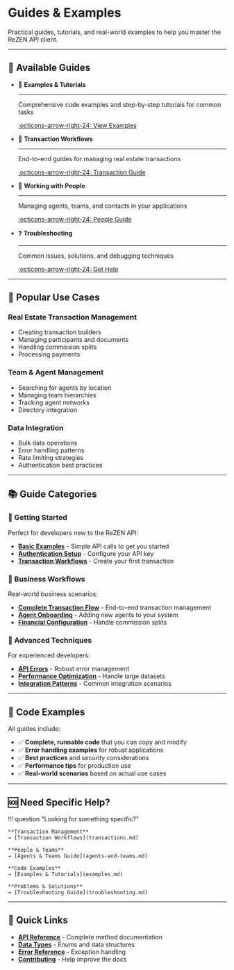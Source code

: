 # Guides & Examples

Practical guides, tutorials, and real-world examples to help you master the ReZEN API client.

---

## 🎯 Available Guides

<div class="grid cards" markdown>

-   📝 **Examples & Tutorials**

    ---

    Comprehensive code examples and step-by-step tutorials for common tasks

    [:octicons-arrow-right-24: View Examples](examples.md)

-   🤝 **Transaction Workflows**

    ---

    End-to-end guides for managing real estate transactions

    [:octicons-arrow-right-24: Transaction Guide](transactions.md)

-   👥 **Working with People**

    ---

    Managing agents, teams, and contacts in your applications

    [:octicons-arrow-right-24: People Guide](agents-and-teams.md)

-   ❓ **Troubleshooting**

    ---

    Common issues, solutions, and debugging techniques

    [:octicons-arrow-right-24: Get Help](troubleshooting.md)

</div>

---

## 🚀 Popular Use Cases

### **Real Estate Transaction Management**
- Creating transaction builders
- Managing participants and documents
- Handling commission splits
- Processing payments

### **Team & Agent Management**
- Searching for agents by location
- Managing team hierarchies
- Tracking agent networks
- Directory integration

### **Data Integration**
- Bulk data operations
- Error handling patterns
- Rate limiting strategies
- Authentication best practices

---

## 📚 Guide Categories

### **🏁 Getting Started**
Perfect for developers new to the ReZEN API:

- **[Basic Examples](examples.md#basic-examples)** - Simple API calls to get you started
- **[Authentication Setup](../getting-started/authentication.md)** - Configure your API key
- **[Transaction Workflows](examples.md#transaction-workflows)** - Create your first transaction

### **💼 Business Workflows**
Real-world business scenarios:

- **[Complete Transaction Flow](transactions.md)** - End-to-end transaction management
- **[Agent Onboarding](agents-and-teams.md)** - Adding new agents to your system
- **[Financial Configuration](transactions.md#phase-3-financial-configuration)** - Handle commission splits

### **🔧 Advanced Techniques**
For experienced developers:

- **[API Errors](troubleshooting.md#api-errors)** - Robust error management
- **[Performance Optimization](troubleshooting.md#performance-problems)** - Handle large datasets
- **[Integration Patterns](examples.md#integration-patterns)** - Common integration scenarios

---

## 🎨 Code Examples

All guides include:

- ✅ **Complete, runnable code** that you can copy and modify
- ✅ **Error handling examples** for robust applications
- ✅ **Best practices** and security considerations
- ✅ **Performance tips** for production use
- ✅ **Real-world scenarios** based on actual use cases

---

## 🆘 Need Specific Help?

!!! question "Looking for something specific?"

    **Transaction Management**
    → [Transaction Workflows](transactions.md)

    **People & Teams**
    → [Agents & Teams Guide](agents-and-teams.md)

    **Code Examples**
    → [Examples & Tutorials](examples.md)

    **Problems & Solutions**
    → [Troubleshooting Guide](troubleshooting.md)

---

## 🔗 Quick Links

- **[API Reference](../api/index.md)** - Complete method documentation
- **[Data Types](../reference/data-types.md)** - Enums and data structures
- **[Error Reference](../reference/exceptions.md)** - Exception handling
- **[Contributing](../development/contributing.md)** - Help improve the docs

